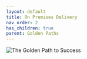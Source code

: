 ```yaml
---
layout: default
title: On Premises Delivery
nav_order: 2
has_children: true
parent: Golden Paths
---
```


![The Golden Path to Success](../../assets/images/GoldenPath.jpg)